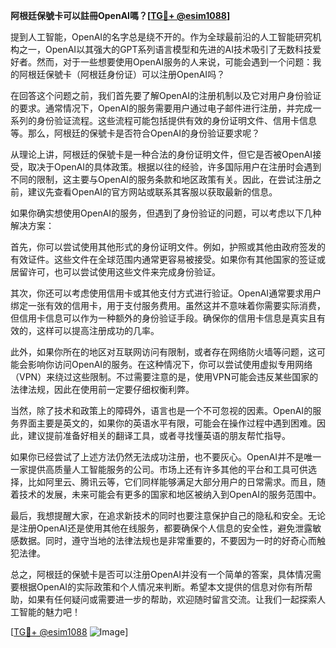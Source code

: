 **阿根廷保號卡可以註冊OpenAI嗎？[[TG💪+ @esim1088](https://t.me/s/esim1088)]**

提到人工智能，OpenAI的名字总是绕不开的。作为全球最前沿的人工智能研究机构之一，OpenAI以其强大的GPT系列语言模型和先进的AI技术吸引了无数科技爱好者。然而，对于一些想要使用OpenAI服务的人来说，可能会遇到一个问题：我的阿根廷保號卡（阿根廷身份证）可以注册OpenAI吗？

在回答这个问题之前，我们首先要了解OpenAI的注册机制以及它对用户身份验证的要求。通常情况下，OpenAI的服务需要用户通过电子邮件进行注册，并完成一系列的身份验证流程。这些流程可能包括提供有效的身份证明文件、信用卡信息等。那么，阿根廷的保號卡是否符合OpenAI的身份验证要求呢？

从理论上讲，阿根廷的保號卡是一种合法的身份证明文件，但它是否被OpenAI接受，取决于OpenAI的具体政策。根据以往的经验，许多国际用户在注册时会遇到不同的限制，这主要与OpenAI的服务条款和地区政策有关。因此，在尝试注册之前，建议先查看OpenAI的官方网站或联系其客服以获取最新的信息。

如果你确实想使用OpenAI的服务，但遇到了身份验证的问题，可以考虑以下几种解决方案：

首先，你可以尝试使用其他形式的身份证明文件。例如，护照或其他由政府签发的有效证件。这些文件在全球范围内通常更容易被接受。如果你有其他国家的签证或居留许可，也可以尝试使用这些文件来完成身份验证。

其次，你还可以考虑使用信用卡或其他支付方式进行验证。OpenAI通常要求用户绑定一张有效的信用卡，用于支付服务费用。虽然这并不意味着你需要实际消费，但信用卡信息可以作为一种额外的身份验证手段。确保你的信用卡信息是真实且有效的，这样可以提高注册成功的几率。

此外，如果你所在的地区对互联网访问有限制，或者存在网络防火墙等问题，这可能会影响你访问OpenAI的服务。在这种情况下，你可以尝试使用虚拟专用网络（VPN）来绕过这些限制。不过需要注意的是，使用VPN可能会违反某些国家的法律法规，因此在使用前一定要仔细权衡利弊。

当然，除了技术和政策上的障碍外，语言也是一个不可忽视的因素。OpenAI的服务界面主要是英文的，如果你的英语水平有限，可能会在操作过程中遇到困难。因此，建议提前准备好相关的翻译工具，或者寻找懂英语的朋友帮忙指导。

如果你已经尝试了上述方法仍然无法成功注册，也不要灰心。OpenAI并不是唯一一家提供高质量人工智能服务的公司。市场上还有许多其他的平台和工具可供选择，比如阿里云、腾讯云等，它们同样能够满足大部分用户的日常需求。而且，随着技术的发展，未来可能会有更多的国家和地区被纳入到OpenAI的服务范围中。

最后，我想提醒大家，在追求新技术的同时也要注意保护自己的隐私和安全。无论是注册OpenAI还是使用其他在线服务，都要确保个人信息的安全性，避免泄露敏感数据。同时，遵守当地的法律法规也是非常重要的，不要因为一时的好奇心而触犯法律。

总之，阿根廷的保號卡是否可以注册OpenAI并没有一个简单的答案，具体情况需要根据OpenAI的实际政策和个人情况来判断。希望本文提供的信息对你有所帮助，如果有任何疑问或需要进一步的帮助，欢迎随时留言交流。让我们一起探索人工智能的魅力吧！

[[TG💪+ @esim1088](https://t.me/s/esim1088) ![Image](https://i.postimg.cc/4NQfJmqS/Snipaste-2025-05-13-00-14-12.png)]